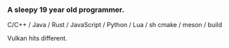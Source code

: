 ### A sleepy 19 year old programmer.
C/C++ / Java / Rust / JavaScript / Python / Lua / sh
cmake / meson / build

Vulkan hits different.
